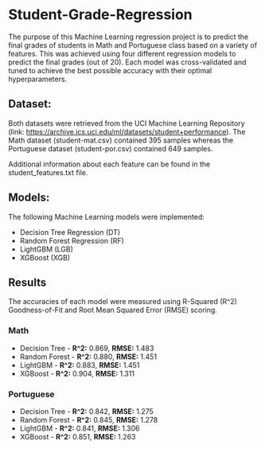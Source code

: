 # Student-Grade-Regression

The purpose of this Machine Learning regression project is to predict the final grades of students in Math and Portuguese class based on a variety of features. This was achieved using four different regression models to predict the final grades (out of 20). Each model was cross-validated and tuned to achieve the best possible accuracy with their optimal hyperparameters.

## Dataset:

Both datasets were retrieved from the UCI Machine Learning Repository (link: https://archive.ics.uci.edu/ml/datasets/student+performance). The Math dataset (student-mat.csv) contained 395 samples whereas the Portuguese dataset (student-por.csv) contained 649 samples.

Additional information about each feature can be found in the student_features.txt file.

## Models:

The following Machine Learning models were implemented:

- Decision Tree Regression (DT)
- Random Forest Regression (RF)
- LightGBM (LGB)
- XGBoost (XGB)

## Results

The accuracies of each model were measured using R-Squared (R^2) Goodness-of-Fit and Root Mean Squared Error (RMSE) scoring.

### Math

- Decision Tree - **R^2:** 0.869, **RMSE:** 1.483
- Random Forest - **R^2:** 0.880, **RMSE:**	1.451
- LightGBM - **R^2:** 0.883, **RMSE:**	1.451
- XGBoost - **R^2:** 0.904, **RMSE:**	1.311

### Portuguese

- Decision Tree - **R^2:** 0.842, **RMSE:** 1.275
- Random Forest - **R^2:** 0.845, **RMSE:**	1.278
- LightGBM - **R^2:** 0.841, **RMSE:** 1.306
- XGBoost - **R^2:** 0.851, **RMSE:** 1.263
